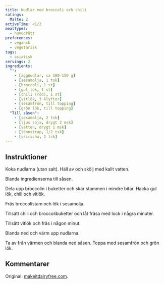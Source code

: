 ```yaml
---
title: Nudlar med broccoli och chili
ratings:
  Malte: 2
activeTime: <1/2
mealTypes:
  - huvudrätt
preferences:
  - vegansk
  - vegetarisk
tags:
  - asiatisk
servings: 2
ingredients:
  "":
    - [äggnudlar, ca 100-150 g]
    - [sesamolja, 1 tsk]
    - [broccoli, 1 st]
    - [gul lök, 1 st]
    - [chili (röd), 1 st]
    - [vitlök, 3 klyftor]
    - [sesamfrön, till topping]
    - [grön lök, till topping]
  "Till såsen":
    - [sesamolja, 2 tsk]
    - [ljus soja, drygt 2 msk]
    - [vatten, drygt 1 msk]
    - [lönnsirap, 1/2 tsk]
    - [sriracha, 1 tsk]
---
```


## Instruktioner

Koka nudlarna (utan salt). Häll av och skölj med kallt vatten.

Blanda ingredienserna till såsen.

Dela upp broccolin i buketter och skär stammen i mindre bitar. Hacka gul lök, chili och vitlök.

Fräs broccolistam och lök i sesamolja.

Tillsätt chili och broccolibuketter och låt fräsa med lock i några minuter.

Tillsätt vitlök och fräs i någon minut.

Blanda ned och värm upp nudlarna.

Ta av från värmen och blanda ned såsen. Toppa med sesamfrön och grön lök.

## Kommentarer

Original: [makeitdairyfree.com](https://makeitdairyfree.com/easy-vegan-broccoli-and-pepper-ramen-noodles/).
